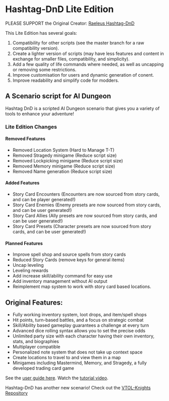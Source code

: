 # Hashtag-DnD Lite Edition
PLEASE SUPPORT the Original Creator: [Raeleus Hashtag-DnD](https://github.com/raeleus/Hashtag-DnD)

This Lite Edition has several goals:
1) Compatibility for other scripts (see the master branch for a raw compatibility version).
2) Create a lighter version of scripts (may have less features and content in exchange for smaller files, compatibility, and simplicity).
3) Add a few quality of life commands where needed, as well as uncapping or removing some restrictions.
4) Improve customisation for users and dynamic generation of conent.
5) Improve readability and simplify code for modders.

## A Scenario script for AI Dungeon<br>
Hashtag DnD is a scripted AI Dungeon scenario that gives you a variety of tools to enhance your adventure!

### Lite Edition Changes
#### Removed Features
- Removed Location System       (Hard to Manage T-T)
- Removed Stragedy minigame     (Reduce script size)
- Removed Lockpicking minigame  (Reduce script size)
- Removed Memory minigame       (Reduce script size)
- Removed Name generation       (Reduce script size)
#### Added Features
- Story Card Encounters         (Encounters are now sourced from story cards, and can be player generated!)
- Story Card Enemies            (Enemy presets are now sourced from story cards, and can be user generated!)
- Story Card Allies             (Ally presets are now sourced from story cards, and can be user generated!)
- Story Card Presets            (Character presets are now sourced from story cards, and can be user generated!)
#### Planned Features
- Improve spell shop and source spells from story cards
- Reduced Story Cards (remove keys for general items)
- Uncap leveling
- Leveling rewards
- Add increase skill/ability command for easy use
- Add inventory management without AI output
- Reimplement map system to work with story card based locations.

## Original Features:
- Fully working inventory system, loot drops, and item/spell shops
- Hit points, turn-based battles, and a focus on strategic combat
-  Skill/Ability based gameplay guarantees a challenge at every turn
- Advanced dice rolling syntax allows you to set the precise odds
- Unlimited party size with each character having their own inventory, stats, and biographies
- Multiplayer compatible
- Personalized note system that does not take up context space
- Create locations to travel to and view them in a map
- Minigames including Mastermind, Memory, and Stragedy, a fully developed trading card game

See the [user guide here](https://github.com/raeleus/Hashtag-DnD/wiki).
Watch the [tutorial video](https://youtu.be/E5TYU7rDaBQ).

Hashtag-DnD has another new scenario! Check out the [VTOL-Knights Repository](https://github.com/raeleus/Hashtag-DnD/tree/VTOL-Knights)